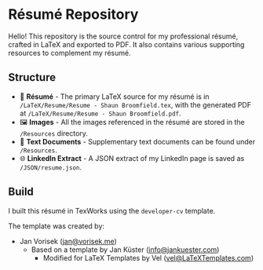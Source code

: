 # Résumé Repository

Hello! This repository is the source control for my professional résumé, crafted in LaTeX and exported to PDF. It also contains various supporting resources to complement my résumé.

## Structure

- 📄 **Résumé** - The primary LaTeX source for my résumé is in `/LaTeX/Resume/Resume - Shaun Broomfield.tex`, with the generated PDF at `/LaTeX/Resume/Resume - Shaun Broomfield.pdf`.
- 🖼 **Images** - All the images referenced in the résumé are stored in the `/Resources` directory.
- 📝 **Text Documents** - Supplementary text documents can be found under `/Resources`.
- 🌐 **LinkedIn Extract** - A JSON extract of my LinkedIn page is saved as `/JSON/resume.json`.

## Build

I built this résumé in TexWorks using the `developer-cv` template.

The template was created by:
- Jan Vorisek (jan@vorisek.me)
  - Based on a template by Jan Küster (info@jankuester.com)
    - Modified for LaTeX Templates by Vel (vel@LaTeXTemplates.com) 